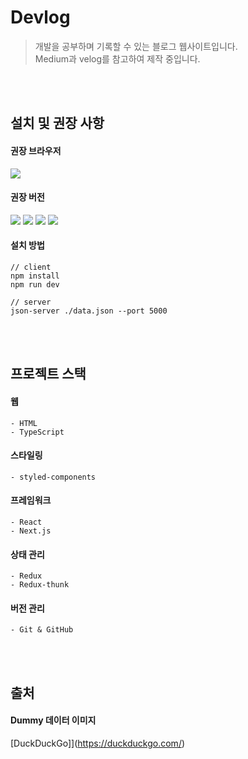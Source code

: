 # Devlog

> 개발을 공부하며 기록할 수 있는 블로그 웹사이트입니다. <br>
Medium과 velog를 참고하여 제작 중입니다.

<br>
<br>

## 설치 및 권장 사항

#### 권장 브라우저

<img src="https://img.shields.io/badge/Chrome-white?style=flat&logo=google" />

#### 권장 버전

<img src="https://img.shields.io/badge/npm-6.14.8-green?style=flat" /> <img src="https://img.shields.io/badge/node-14.15.0-orange?style=flat" /> <img src="https://img.shields.io/badge/react-17.0.2-blue?style=flat" /> <img src="https://img.shields.io/badge/next-10.2.3-blueviolet?style=flat" />

#### 설치 방법

```
// client
npm install
npm run dev
```

```
// server
json-server ./data.json --port 5000
```

<br>
<br>

## 프로젝트 스택
#### 웹
```
- HTML
- TypeScript
```

#### 스타일링
```
- styled-components
```

#### 프레임워크
```
- React
- Next.js
```

#### 상태 관리
```
- Redux
- Redux-thunk
```

#### 버전 관리
```
- Git & GitHub
```

<br>
<br>

## 출처
#### Dummy 데이터 이미지
[DuckDuckGo]](https://duckduckgo.com/)

<br>
<br>
